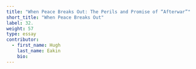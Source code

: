 ```yaml
---
title: "When Peace Breaks Out: The Perils and Promise of “Afterwar”"
short_title: "When Peace Breaks Out"
label: 32.
weight: 57
type: essay
contributor:
  - first_name: Hugh
    last_name: Eakin
    bio:
---
```

